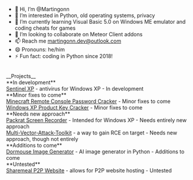 - 👋 Hi, I’m @Martingonn
- 👀 I’m interested in Python, old operating systems, privacy
- 🌱 I’m currently learning Visual Basic 5.0 on Windows ME emulator and coding cheats for games
- 💞️ I’m looking to collaborate on Meteor Client addons
- 📫 Reach me martingonn.dev@outlook.com
- 😄 Pronouns: he/him
- ⚡ Fun fact: coding in Python since 2018!
<br>
__Projects__
<br>**In development**
<br><a href=https://github.com/Martingonn/SentinelXP>Sentinel XP</a> - antivirus for Windows XP - In development
<br>**Minor fixes to come**
<br><a href=https://github.com/Martingonn/MinecraftRCONpasswordCracker>Minecraft Remote Console Password Cracker</a> - Minor fixes to come
<br><a href=https://github.com/Martingonn/WindowsXP-Product-Key-Cracker>Windows XP Product Key Cracker</a> - Minor fixes to come
<br>**Needs new approach**
<br><a href=https://github.com/Martingonn/PackratScreenRecorder>Packrat Screen Recorder</a> - Intended for Windows XP - Needs entirely new approach
<br><a href=https://github.com/Martingonn/Multi-Vector-Attack-Toolkit>Multi-Vector-Attack-Toolkit</a> - a way to gain RCE on target - Needs new approach, though not entirely
<br>**Additions to come**
<br><a href=https://github.com/Martingonn/Dormouse-ImageGen>Dormouse Image Generator</a> - AI image generator in Python - Additions to come
<br>**Untested**
<br><a href=https://github.com/Martingonn/Sharemeal-P2P-Website>Sharemeal P2P Website</a> - allows for P2P website hosting - Untested



